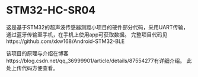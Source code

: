 # STM32-HC-SR04
这是基于STM32的超声波传感器测距小项目的硬件部分代码，采用UART传输，通过蓝牙传输至手机，在手机上使用app可获取数据。
完整项目代码见https://github.com/xkw168/Android-STM32-BLE

该项目的原理与介绍在博客https://blog.csdn.net/qq_36999901/article/details/87554277有详细介绍。
此处上传代码方便查看。
